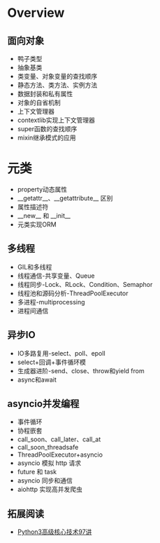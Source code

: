 # Overview

## 面向对象
- 鸭子类型
- 抽象基类
- 类变量、对象变量的查找顺序
- 静态方法、类方法、实例方法
- 数据封装和私有属性
- 对象的自省机制
- 上下文管理器
- contextlib实现上下文管理器
- super函数的查找顺序
- mixin继承模式的应用

# 元类
- property动态属性
- \_\_getattr\_\_、\_\_getattribute\_\_ 区别
- 属性描述符
- \_\_new\_\_ 和 \_\_init\_\_
- 元类实现ORM

## 多线程 
- GIL和多线程
- 线程通信-共享变量、Queue
- 线程同步-Lock、RLock、Condition、Semaphor
- 线程池和源码分析-ThreadPoolExecutor
- 多进程-multiprocessing
- 进程间通信

## 异步IO 
- IO多路复用-select、poll、epoll
- select+回调+事件循环模
- 生成器进阶-send、close、throw和yield from
- async和await


## asyncio并发编程
- 事件循环
- 协程嵌套
- call\_soon、call\_later、call\_at
- call\_soon\_threadsafe
- ThreadPoolExecutor+asyncio
- asyncio 模拟 http 请求
- future 和 task
- asyncio 同步和通信
- aiohttp 实现高并发爬虫

## 拓展阅读

- [Python3高级核心技术97讲](https://coding.imooc.com/class/200.html)